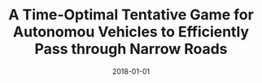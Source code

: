 ---
title: A Time-Optimal Tentative Game for Autonomou Vehicles to Efficiently Pass through Narrow Roads
authors:
- Qianyi Zhang
- Jinzheng Guang
- Zhenzhong Cao
- Jingtai Liu
date: '2018-01-01'
# publishDate: '2024-02-05T16:23:51.355309Z'
publication_types:
- article-journal
publication: '*IEEE Transactions on Intelligent Transportation Systems*'
# doi: 10.1109/TASE.2023.3299962
# tags:
# - Trajectory;Robots;Planning;Safety;Dynamics;Collision avoidance;Robot sensing systems;Motion
#   planning;computer graphics;timed elastic band (TEB);homology class of trajectories
# url_pdf: https://ieeexplore.ieee.org/document/10210322
# url_code: 'https://github.com/Chris-Arvin/GraphicTEB'
# url_video: 'https://www.youtube.com/watch?v=SzZGKdbzH9Q'
---